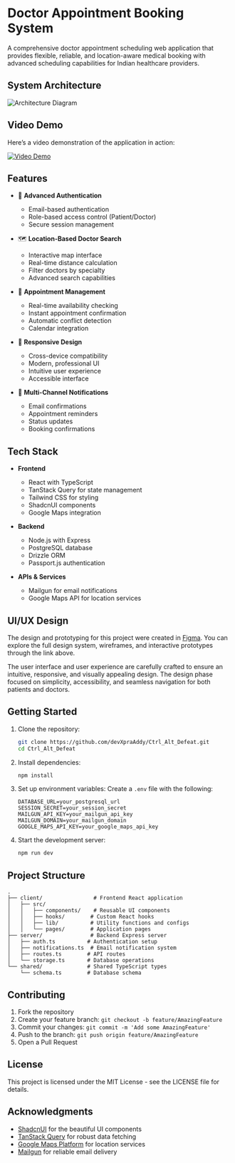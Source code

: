# Doctor Appointment Booking System

A comprehensive doctor appointment scheduling web application that provides flexible, reliable, and location-aware medical booking with advanced scheduling capabilities for Indian healthcare providers.

## System Architecture

![Architecture Diagram](https://github.com/devXpraAddy/Ctrl_Alt_Defeat/blob/e294509b0479bf42d63d10303822351bdb963ac3/ArchitectureDiagram.png)

## Video Demo

Here’s a video demonstration of the application in action:

[![Video Demo](https://github.com/Robin9582/Ctrl_Alt_Defeat/blob/b8989501a3455fe4b1eaae271824763a2a3c5900/Home.png)](https://github.com/user-attachments/assets/2d154ba6-0f1a-48bd-92c7-a9a89babf91e)


## Features

- 🔐 **Advanced Authentication**
  - Email-based authentication
  - Role-based access control (Patient/Doctor)
  - Secure session management

- 🗺️ **Location-Based Doctor Search**
  - Interactive map interface
  - Real-time distance calculation
  - Filter doctors by specialty
  - Advanced search capabilities

- 📅 **Appointment Management**
  - Real-time availability checking
  - Instant appointment confirmation
  - Automatic conflict detection
  - Calendar integration

- 📱 **Responsive Design**
  - Cross-device compatibility
  - Modern, professional UI
  - Intuitive user experience
  - Accessible interface

- 📧 **Multi-Channel Notifications**
  - Email confirmations
  - Appointment reminders
  - Status updates
  - Booking confirmations

## Tech Stack

- **Frontend**
  - React with TypeScript
  - TanStack Query for state management
  - Tailwind CSS for styling
  - ShadcnUI components
  - Google Maps integration

- **Backend**
  - Node.js with Express
  - PostgreSQL database
  - Drizzle ORM
  - Passport.js authentication

- **APIs & Services**
  - Mailgun for email notifications
  - Google Maps API for location services
 
## UI/UX Design
The design and prototyping for this project were created in [Figma](https://www.figma.com/design/evBwBEQ8NQBZJcdyo6v3JU/Ctrl_Shift_?m=auto&t=8sb6A7oJVvhNEWgn-1). You can explore the full design system, wireframes, and interactive prototypes through the link above.

The user interface and user experience are carefully crafted to ensure an intuitive, responsive, and visually appealing design. The design phase focused on simplicity, accessibility, and seamless navigation for both patients and doctors.

## Getting Started

1. Clone the repository:
   ```bash
   git clone https://github.com/devXpraAddy/Ctrl_Alt_Defeat.git
   cd Ctrl_Alt_Defeat
   ```

2. Install dependencies:
   ```bash
   npm install
   ```

3. Set up environment variables:
   Create a `.env` file with the following:
   ```
   DATABASE_URL=your_postgresql_url
   SESSION_SECRET=your_session_secret
   MAILGUN_API_KEY=your_mailgun_api_key
   MAILGUN_DOMAIN=your_mailgun_domain
   GOOGLE_MAPS_API_KEY=your_google_maps_api_key
   ```

4. Start the development server:
   ```bash
   npm run dev
   ```

## Project Structure

```
.
├── client/                # Frontend React application
│   ├── src/
│   │   ├── components/    # Reusable UI components
│   │   ├── hooks/        # Custom React hooks
│   │   ├── lib/          # Utility functions and configs
│   │   └── pages/        # Application pages
├── server/               # Backend Express server
│   ├── auth.ts          # Authentication setup
│   ├── notifications.ts  # Email notification system
│   ├── routes.ts        # API routes
│   └── storage.ts       # Database operations
└── shared/              # Shared TypeScript types
    └── schema.ts        # Database schema
```

## Contributing

1. Fork the repository
2. Create your feature branch: `git checkout -b feature/AmazingFeature`
3. Commit your changes: `git commit -m 'Add some AmazingFeature'`
4. Push to the branch: `git push origin feature/AmazingFeature`
5. Open a Pull Request

## License

This project is licensed under the MIT License - see the LICENSE file for details.

## Acknowledgments

- [ShadcnUI](https://ui.shadcn.com/) for the beautiful UI components
- [TanStack Query](https://tanstack.com/query) for robust data fetching
- [Google Maps Platform](https://developers.google.com/maps) for location services
- [Mailgun](https://www.mailgun.com/) for reliable email delivery
